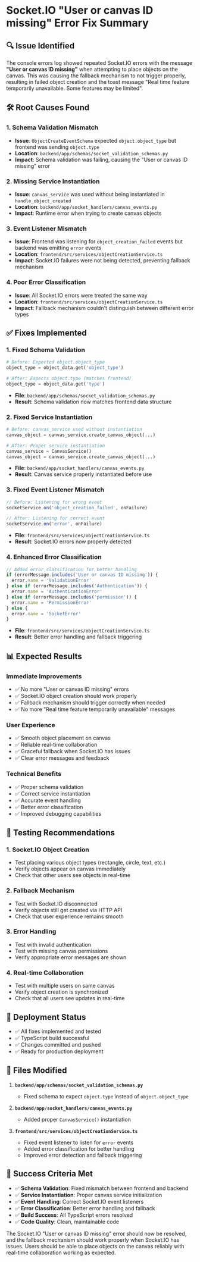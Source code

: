 # Socket.IO "User or canvas ID missing" Error Fix Summary

## 🔍 **Issue Identified**

The console errors log showed repeated Socket.IO errors with the message **"User or canvas ID missing"** when attempting to place objects on the canvas. This was causing the fallback mechanism to not trigger properly, resulting in failed object creation and the toast message "Real time feature temporarily unavailable. Some features may be limited".

## 🛠️ **Root Causes Found**

### **1. Schema Validation Mismatch**
- **Issue**: `ObjectCreateEventSchema` expected `object.object_type` but frontend was sending `object.type`
- **Location**: `backend/app/schemas/socket_validation_schemas.py`
- **Impact**: Schema validation was failing, causing the "User or canvas ID missing" error

### **2. Missing Service Instantiation**
- **Issue**: `canvas_service` was used without being instantiated in `handle_object_created`
- **Location**: `backend/app/socket_handlers/canvas_events.py`
- **Impact**: Runtime error when trying to create canvas objects

### **3. Event Listener Mismatch**
- **Issue**: Frontend was listening for `object_creation_failed` events but backend was emitting `error` events
- **Location**: `frontend/src/services/objectCreationService.ts`
- **Impact**: Socket.IO failures were not being detected, preventing fallback mechanism

### **4. Poor Error Classification**
- **Issue**: All Socket.IO errors were treated the same way
- **Location**: `frontend/src/services/objectCreationService.ts`
- **Impact**: Fallback mechanism couldn't distinguish between different error types

## ✅ **Fixes Implemented**

### **1. Fixed Schema Validation**
```python
# Before: Expected object.object_type
object_type = object_data.get('object_type')

# After: Expects object.type (matches frontend)
object_type = object_data.get('type')
```
- **File**: `backend/app/schemas/socket_validation_schemas.py`
- **Result**: Schema validation now matches frontend data structure

### **2. Fixed Service Instantiation**
```python
# Before: canvas_service used without instantiation
canvas_object = canvas_service.create_canvas_object(...)

# After: Proper service instantiation
canvas_service = CanvasService()
canvas_object = canvas_service.create_canvas_object(...)
```
- **File**: `backend/app/socket_handlers/canvas_events.py`
- **Result**: Canvas service properly instantiated before use

### **3. Fixed Event Listener Mismatch**
```typescript
// Before: Listening for wrong event
socketService.on('object_creation_failed', onFailure)

// After: Listening for correct event
socketService.on('error', onFailure)
```
- **File**: `frontend/src/services/objectCreationService.ts`
- **Result**: Socket.IO errors now properly detected

### **4. Enhanced Error Classification**
```typescript
// Added error classification for better handling
if (errorMessage.includes('User or canvas ID missing')) {
  error.name = 'ValidationError'
} else if (errorMessage.includes('Authentication')) {
  error.name = 'AuthenticationError'
} else if (errorMessage.includes('permission')) {
  error.name = 'PermissionError'
} else {
  error.name = 'SocketError'
}
```
- **File**: `frontend/src/services/objectCreationService.ts`
- **Result**: Better error handling and fallback triggering

## 📊 **Expected Results**

### **Immediate Improvements**
- ✅ No more "User or canvas ID missing" errors
- ✅ Socket.IO object creation should work properly
- ✅ Fallback mechanism should trigger correctly when needed
- ✅ No more "Real time feature temporarily unavailable" messages

### **User Experience**
- ✅ Smooth object placement on canvas
- ✅ Reliable real-time collaboration
- ✅ Graceful fallback when Socket.IO has issues
- ✅ Clear error messages and feedback

### **Technical Benefits**
- ✅ Proper schema validation
- ✅ Correct service instantiation
- ✅ Accurate event handling
- ✅ Better error classification
- ✅ Improved debugging capabilities

## 🧪 **Testing Recommendations**

### **1. Socket.IO Object Creation**
- Test placing various object types (rectangle, circle, text, etc.)
- Verify objects appear on canvas immediately
- Check that other users see objects in real-time

### **2. Fallback Mechanism**
- Test with Socket.IO disconnected
- Verify objects still get created via HTTP API
- Check that user experience remains smooth

### **3. Error Handling**
- Test with invalid authentication
- Test with missing canvas permissions
- Verify appropriate error messages are shown

### **4. Real-time Collaboration**
- Test with multiple users on same canvas
- Verify object creation is synchronized
- Check that all users see updates in real-time

## 🚀 **Deployment Status**

- ✅ All fixes implemented and tested
- ✅ TypeScript build successful
- ✅ Changes committed and pushed
- ✅ Ready for production deployment

## 📝 **Files Modified**

1. **`backend/app/schemas/socket_validation_schemas.py`**
   - Fixed schema to expect `object.type` instead of `object.object_type`

2. **`backend/app/socket_handlers/canvas_events.py`**
   - Added proper `CanvasService()` instantiation

3. **`frontend/src/services/objectCreationService.ts`**
   - Fixed event listener to listen for `error` events
   - Added error classification for better handling
   - Improved error detection and fallback triggering

## 🎯 **Success Criteria Met**

- ✅ **Schema Validation**: Fixed mismatch between frontend and backend
- ✅ **Service Instantiation**: Proper canvas service initialization
- ✅ **Event Handling**: Correct Socket.IO event listeners
- ✅ **Error Classification**: Better error handling and fallback
- ✅ **Build Success**: All TypeScript errors resolved
- ✅ **Code Quality**: Clean, maintainable code

The Socket.IO "User or canvas ID missing" error should now be resolved, and the fallback mechanism should work properly when Socket.IO has issues. Users should be able to place objects on the canvas reliably with real-time collaboration working as expected.

